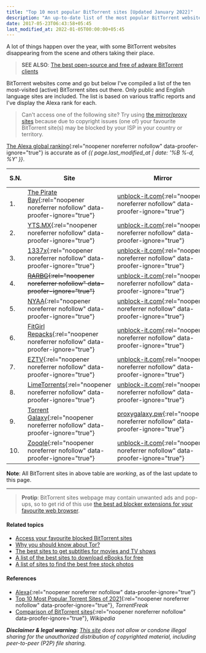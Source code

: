```yaml
---
title: "Top 10 most popular BitTorrent sites [Updated January 2022]"
description: "An up-to-date list of the most popular BitTorrent websites out there."
date: 2017-05-23T06:43:58+05:45
last_modified_at: 2022-01-05T00:00:00+05:45
---
```


A lot of things happen over the year, with some BitTorrent websites disappearing from the scene and others taking their place.

> **SEE ALSO**: [The best open-source and free of adware BitTorrent clients](/the-best-open-source-bittorrent-clients/)

BitTorrent websites come and go but below I've compiled a list of the ten most-visited (active) BitTorrent sites out there. Only public and English language sites are included. The list is based on various traffic reports and I've display the Alexa rank for each.

> Can't access one of the following site? Try using [the mirror/proxy sites](/access-your-favourite-blocked-bittorrent-sites/) because due to copyright issues (one of) your favourite BitTorrent site(s) may be blocked by your ISP in your country or territory.

[The Alexa global ranking](https://www.alexa.com/siteinfo){:rel="noopener noreferrer nofollow" data-proofer-ignore="true"} is accurate as of _{{ page.last_modified_at | date: '%B %-d, %Y' }}_.

| S.N. | Site                                                                                                             | Mirror                                                                                                                   | Specialization | RSS | Alexa Rank |
| ---- | ---------------------------------------------------------------------------------------------------------------- | ------------------------------------------------------------------------------------------------------------------------ | -------------- | --- | ---------- |
| 1.   | [The Pirate Bay](https://thepiratebay.org/){:rel="noopener noreferrer nofollow" data-proofer-ignore="true"}      | [unblock-it.com](https://thepiratebay.unblock-it.com/){:rel="noopener noreferrer nofollow" data-proofer-ignore="true"}   | -              | Yes | 332        |
| 2.   | [YTS.MX](https://yts.mx/){:rel="noopener noreferrer nofollow" data-proofer-ignore="true"}                        | [unblock-it.com](https://yts.unblock-it.com/){:rel="noopener noreferrer nofollow" data-proofer-ignore="true"}            | Movies         | Yes | 402        |
| 3.   | [1337x](https://1337x.to/){:rel="noopener noreferrer nofollow" data-proofer-ignore="true"}                       | [unblock-it.com](https://1337x.unblock-it.com/){:rel="noopener noreferrer nofollow" data-proofer-ignore="true"}          | -              | No  | 433        |
| 4.   | <del>[RARBG](https://rarbg.to/){:rel="noopener noreferrer nofollow" data-proofer-ignore="true"}</del>            | [unblock-it.com](https://rarbg.unblock-it.com/){:rel="noopener noreferrer nofollow" data-proofer-ignore="true"}          | -              | Yes | 1,064      |
| 5.   | [NYAA](https://nyaa.si/){:rel="noopener noreferrer nofollow" data-proofer-ignore="true"}                         | [unblock-it.com](http://nyaa.unblock-it.com/){:rel="noopener noreferrer nofollow" data-proofer-ignore="true"}            | Anime          | Yes | 1,109      |
| 6.   | [FitGirl Repacks](https://fitgirl-repacks.site/){:rel="noopener noreferrer nofollow" data-proofer-ignore="true"} | [unblock-it.com](https://fitgirlrepacks.unblock-it.com/){:rel="noopener noreferrer nofollow" data-proofer-ignore="true"} | Games          | No  | 2,604      |
| 7.   | [EZTV](https://eztv.re/){:rel="noopener noreferrer nofollow" data-proofer-ignore="true"}                         | [unblock-it.com](https://eztv.unblock-it.com/){:rel="noopener noreferrer nofollow" data-proofer-ignore="true"}           | TV series      | Yes | 3,664      |
| 8.   | [LimeTorrents](https://www.limetorrents.pro/){:rel="noopener noreferrer nofollow" data-proofer-ignore="true"}    | [unblock-it.com](https://limetorrents.unblock-it.com/){:rel="noopener noreferrer nofollow" data-proofer-ignore="true"}   | -              | Yes | 4,472      |
| 9.   | [Torrent Galaxy](https://torrentgalaxy.to/){:rel="noopener noreferrer nofollow" data-proofer-ignore="true"}      | [proxygalaxy.pw](https://proxygalaxy.pw/){:rel="noopener noreferrer nofollow" data-proofer-ignore="true"}                | -              | Yes | 6,110      |
| 10.  | [Zooqle](https://zooqle.com/){:rel="noopener noreferrer nofollow" data-proofer-ignore="true"}                    | [unblock-it.com](https://zooqle.unblock-it.com/){:rel="noopener noreferrer nofollow" data-proofer-ignore="true"}         | Search         | Yes | 12,359     |

**Note**: All BitTorrent sites in above table are _working_, as of the last update to this page.

---

> **Protip**: BitTorrent sites webpage may contain unwanted ads and pop-ups, so to get rid of this use [the best ad blocker extensions for your favourite web browser](/the-best-ad-blocker-extensions-for-your-favourite-web-browser-free-and-open-source/).

#### Related topics

- [Access your favourite blocked BitTorrent sites](/access-your-favourite-blocked-bittorrent-sites/)
- [Why you should know about Tor?](/why-you-should-know-about-tor/)
- [The best sites to get subtitles for movies and TV shows](/the-best-sites-to-get-subtitles-for-movies-and-tv-shows/)
- [A list of the best sites to download eBooks for free](/a-list-of-the-best-sites-to-download-ebooks-for-free/)
- [A list of sites to find the best free stock photos](/a-list-of-sites-to-find-the-best-free-stock-photos/)

#### References

- [Alexa](http://www.alexa.com/siteinfo){:rel="noopener noreferrer nofollow" data-proofer-ignore="true"}
- [Top 10 Most Popular Torrent Sites of 2021](https://torrentfreak.com/top-torrent-sites-2021-210103/){:rel="noopener noreferrer nofollow" data-proofer-ignore="true"}, _TorrentFreak_
- [Comparison of BitTorrent sites](http://en.wikipedia.org/wiki/Comparison_of_BitTorrent_sites){:rel="noopener noreferrer nofollow" data-proofer-ignore="true"}, _Wikipedia_

_**Disclaimer & legal warning**: [This site](/) does not allow or condone illegal sharing for the unauthorized distribution of copyrighted material, including peer-to-peer (P2P) file sharing._
